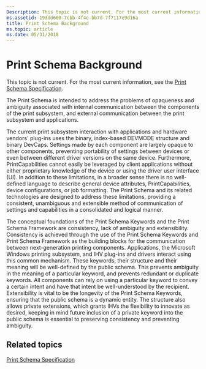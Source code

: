 ```yaml
---
Description: This topic is not current. For the most current information, see the Print Schema Specification.
ms.assetid: 193dd600-7cbb-4f4e-bb7d-7f7117e9d16a
title: Print Schema Background
ms.topic: article
ms.date: 05/31/2018
---
```


# Print Schema Background

This topic is not current. For the most current information, see the [Print Schema Specification](https://www.microsoft.com/whdc/xps/printschema.mspx).

The Print Schema is intended to address the problems of opaqueness and ambiguity associated with internal communication between the components of the print subsystem, and external communication between the print subsystem and applications.

The current print subsystem interaction with applications and hardware vendors' plug-ins uses the binary, index-based DEVMODE structure and binary DevCaps. Settings made by each component are largely opaque to other components, preventing portability of settings between devices or even between different driver versions on the same device. Furthermore, PrintCapabilities cannot easily be leveraged by client applications without either proprietary knowledge of the device or using the driver user interface (UI). In addition to these limitations, in a broader sense there is no well-defined language to describe general device attributes, PrintCapabilities, device configurations, or job formatting. The Print Schema and its related technologies are designed to address these limitations, providing a consistent, unambiguous and extensible method of communication of settings and capabilities in a consolidated and logical manner.

The conceptual foundations of the Print Schema Keywords and the Print Schema Framework are consistency, lack of ambiguity and extensibility. Consistency is achieved through the use of the Print Schema Keywords and Print Schema Framework as the building blocks for the communication between next-generation printing components. Applications, the Microsoft Windows printing subsystem, and IHV plug-ins and drivers interact using this common mechanism. These keywords, their structure and their meaning will be well-defined by the public schema. This prevents ambiguity in the meaning of a particular keyword, and prevents redundant or duplicate keywords. All components can rely on using a particular keyword to convey a certain intent and have that intent be well-understood by the recipient. Extensibility is vital to be the longevity of the Print Schema Keywords, ensuring that the public schema is a dynamic entity. The structure also allows private extensions, which grants IHVs the flexibility to innovate as desired, keeping in mind future inclusion of a private keyword into the public schema is essential to preserving consistency and preventing ambiguity.

## Related topics

<dl> <dt>

[Print Schema Specification](https://www.microsoft.com/whdc/xps/printschema.mspx)
</dt> </dl>

 

 



